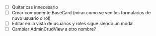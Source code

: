 - [ ] Quitar css innecesario
- [ ] Crear componente BaseCard (mirar como se ven los formularios de nuvo usuario o rol)
- [ ] Editar en la vista de usuarios y roles sigue siendo un modal.
- [ ] Cambiar AdminCrudView a otro nombre?